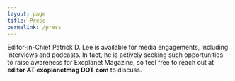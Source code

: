```yaml
---
layout: page
title: Press
permalink: /press
---
```


Editor-in-Chief Patrick D. Lee is available for media engagements, including interviews and podcasts. In fact, he is actively seeking such opportunities to raise awareness for Exoplanet Magazine, so feel free to reach out at **editor AT exoplanetmag DOT com** to discuss.
